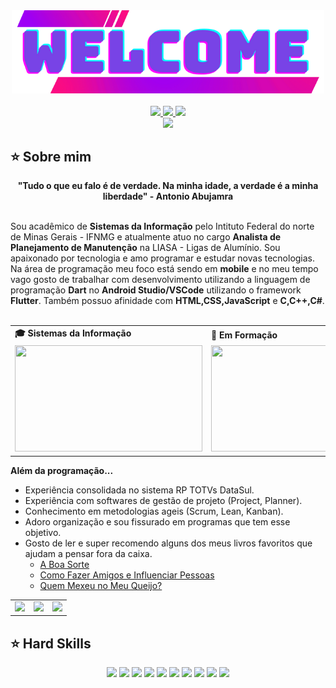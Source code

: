 <div align="center">
  <a href="https://github.com/RainanhSantos">
    <img src="Welcome.png" width="500">
  </a>
</div>
<br>
<div align="center">
  <a href="https://github.com/RainanhSantos" target="_blank">
    <img src="https://img.shields.io/badge/GitHub-100000?style=for-the-badge&logo=github&logoColor=white" target="_blank">
  </a>
  <a href = "mailto:rainanhsantos@gmail.com">
    <img src="https://img.shields.io/badge/Gmail-D14836?style=for-the-badge&logo=gmail&logoColor=white">
  </a>
  <a href="https://www.linkedin.com/in/RainanhSantos/" target="_blank">
    <img src="https://img.shields.io/badge/-LinkedIn-%230077B5?style=for-the-badge&logo=linkedin&logoColor=white" target="_blank">
  </a>
  <br>
  <a href="https://instagram.com/rainanhg" target="_blank">
    <img src="https://img.shields.io/badge/-Instagram-%23E4405F?style=for-the-badge&logo=instagram&logoColor=white" target="_blank">
  </a>
</div>

## ⭐️ Sobre mim
<div align='center'>
  <b>"Tudo o que eu falo é de verdade. Na minha idade, a verdade é a minha liberdade" - Antonio Abujamra</b>
</div><br>

Sou acadêmico de <b>Sistemas da Informação</b> pelo Intituto Federal do norte de Minas Gerais - IFNMG  e atualmente atuo no cargo <b>Analista de Planejamento de Manutenção</b> na LIASA - Ligas de Alumínio. Sou apaixonado por tecnologia e amo programar e estudar novas tecnologias. Na área de programação meu foco está sendo em <b>mobile</b> e no meu tempo vago gosto de trabalhar com desenvolvimento utilizando a linguagem de programação <b>Dart</b> no <b>Android Studio/VSCode</b> utilizando o framework <b>Flutter</b>. Também possuo afinidade com <b>HTML,CSS,JavaScript</b> e <b>C,C++,C#</b>.
<br><br>

<div align="center">
  <table>
    <tr>
      <td>
        <b>🎓 Sistemas da Informação</b>
      </td>
      <td>
        <b>🧪 Em Formação</b>
      </td>
    </tr>
    <tr>
      <td>
        <img src="https://apilgriminnarnia.files.wordpress.com/2018/09/legally-blonde-laptop-e1536078931635.jpg" width="300px" height="170px">
      </td>
      <td>
          <img src="https://i.giphy.com/media/13hxeOYjoTWtK8/giphy.gif" width="300px" height="170px">
      </td>
    </tr>
  </table>
</div>


<b>Além da programação...</b>

- Experiência consolidada no sistema RP TOTVs DataSul.
- Experiência com softwares de gestão de projeto (Project, Planner).
- Conhecimento em metodologias ageis (Scrum, Lean, Kanban).
- Adoro organização e sou fissurado em programas que tem esse objetivo.
- Gosto de ler e super recomendo alguns dos meus livros favoritos que ajudam a pensar fora da caixa. 
  - <a href='https://www.amazon.com.br/boa-sorte-Alex-Rovira-Celma/dp/8543103258'>A Boa Sorte</a>
  -  <a href='https://www.amazon.com.br/Como-Fazer-Amigos-Influenciar-Pessoas/dp/8504018024/ref=sr_1_3?crid=3A8PYE1P25QS0&keywords=como+influenciar+pessoas+e+fazer+amigos&qid=1685408984&s=books&sprefix=como+inf%2Cstripbooks%2C289&sr=1-3'>Como Fazer Amigos e Influenciar Pessoas</a>
  - <a href='https://www.amazon.com.br/Quem-mexeu-no-meu-queijo/dp/8501112062/ref=pd_lpo_sccl_3/133-4942096-6640833?pd_rd_w=OIKNd&content-id=amzn1.sym.036a9a17-ef5c-4c87-bb2c-81a28b5a8e68&pf_rd_p=036a9a17-ef5c-4c87-bb2c-81a28b5a8e68&pf_rd_r=3YCF3KGBV9M2061349JE&pd_rd_wg=2DqmI&pd_rd_r=91dd0e77-c006-4e10-b585-c020568ba1a6&pd_rd_i=8501112062&psc=1'>Quem Mexeu no Meu Queijo?</a>

<div align="center">
  <table>
    <tr>
      <td>
        <img src="https://64.media.tumblr.com/tumblr_lyxj33CYzW1qigluvo4_250.gif">
      </td>
      <td>
          <img src="https://64.media.tumblr.com/tumblr_lyxj33CYzW1qigluvo5_250.gifv">
      </td>
       <td>
          <img src="https://64.media.tumblr.com/tumblr_lyxj33CYzW1qigluvo6_250.gifv">
      </td>
    </tr>
  </table>
</div>


## ⭐️ Hard Skills
<div align="center">
  <a href="https://img.shields.io/badge/C%23-239120?style=for-the-badge&logo=c-sharp&logoColor=white" target="_blank"><img src="https://img.shields.io/badge/C%23-239120?style=for-the-badge&logo=c-sharp&logoColor=white"></a>
  <a href="https://img.shields.io/badge/C-00599C?style=for-the-badge&logo=c&logoColor=white" target="_blank"><img src="https://img.shields.io/badge/C-00599C?style=for-the-badge&logo=c&logoColor=white"></a>
  <a href="https://img.shields.io/badge/C%2B%2B-00599C?style=for-the-badge&logo=c%2B%2B&logoColor=white" target="_blank"><img src="https://img.shields.io/badge/C%2B%2B-00599C?style=for-the-badge&logo=c%2B%2B&logoColor=white"></a>
  <a href="https://img.shields.io/badge/HTML5-E34F26?style=for-the-badge&logo=html5&logoColor=white" target="_blank"><img src="https://img.shields.io/badge/HTML5-E34F26?style=for-the-badge&logo=html5&logoColor=white"></a>
  <a href="	https://img.shields.io/badge/CSS3-1572B6?style=for-the-badge&logo=css3&logoColor=white" target="_blank"><img src="	https://img.shields.io/badge/CSS3-1572B6?style=for-the-badge&logo=css3&logoColor=white"></a>
  <a href="https://img.shields.io/badge/JavaScript-323330?style=for-the-badge&logo=javascript&logoColor=F7DF1E" target="_blank"><img src="https://img.shields.io/badge/JavaScript-323330?style=for-the-badge&logo=javascript&logoColor=F7DF1E"></a>
  <a href="	https://img.shields.io/badge/Dart-0175C2?style=for-the-badge&logo=dart&logoColor=white" target="_blank"><img src="	https://img.shields.io/badge/Dart-0175C2?style=for-the-badge&logo=dart&logoColor=white"></a>
  <a href="https://img.shields.io/badge/Flutter-02569B?style=for-the-badge&logo=flutter&logoColor=white" target="_blank"><img src="https://img.shields.io/badge/Flutter-02569B?style=for-the-badge&logo=flutter&logoColor=white"></a>
  <a href="https://img.shields.io/badge/SQLite-07405E?style=for-the-badge&logo=sqlite&logoColor=white" target="_blank"><img src="https://img.shields.io/badge/SQLite-07405E?style=for-the-badge&logo=sqlite&logoColor=white"></a>
  <a href="https://img.shields.io/badge/Unity-100000?style=for-the-badge&logo=unity&logoColor=white" target="_blank"><img src="https://img.shields.io/badge/Unity-100000?style=for-the-badge&logo=unity&logoColor=white"></a>
</div>
